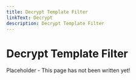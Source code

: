 ```yaml
---
title: Decrypt Template Filter
linkText: Decrypt
description: Decrypt Template Filter
---
```


# Decrypt Template Filter

Placeholder - This page has not been written yet!

